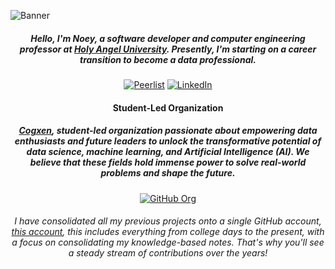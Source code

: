 ![Banner](https://github.com/noeyislearning/noeyislearning/assets/132775768/20d3fe76-37d5-4ac0-89ba-9fc3d1656ce4)

<div align="center">
  
##### Hello, I'm Noey, a software developer and computer engineering professor at [Holy Angel University](https://hau.edu.ph). Presently, I'm starting on a career transition to become a data professional.

</div>

<div align="center">

[![Peerlist](https://github-readme-badge.peerlist.io/api/noeyislearning?style=for-the-badge)](https://resume.noeyislearning.dev/)
[![LinkedIn](https://img.shields.io/badge/LinkedIn-0077B5?style=for-the-badge&logo=linkedin&logoColor=white)](https://www.linkedin.com/in/noeyislearning/)

</div>

<div align="center">

#### Student-Led Organization

##### **[Cogxen](https://github.com/cogxen)**, student-led organization passionate about empowering data enthusiasts and future leaders to unlock the transformative potential of data science, machine learning, and Artificial Intelligence (AI). We believe that these fields hold immense power to solve real-world problems and shape the future.

[![GitHub Org](https://img.shields.io/badge/@cogxen-22272e?style=for-the-badge&logo=github&logoColor=fff)](https://github.com/cogxen)

</div>

<div align="center">
  
###### I have consolidated all my previous projects onto a single GitHub account, [this account](https://github.com/noeyislearning), this includes everything from college days to the present, with a focus on consolidating my knowledge-based notes. That's why you'll see a steady stream of contributions over the years!

</div>
